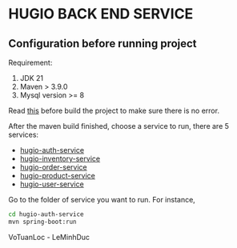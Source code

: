 # HUGIO BACK END SERVICE

## Configuration before running project

Requirement:
1. JDK 21
2. Maven > 3.9.0
3. Mysql version >= 8

Read [this](./common/proto-lib/NOTE.md) before build the project to make sure there is no error.

After the maven build finished, choose a service to run, there are 5 services:

- [hugio-auth-service](hugio-auth-service)
- [hugio-inventory-service](hugio-inventory-service)
- [hugio-order-service](hugio-order-service)
- [hugio-product-service](hugio-product-service)
- [hugio-user-service](hugio-user-service)

Go to the folder of service you want to run. For instance,

```bash
cd hugio-auth-service
mvn spring-boot:run
```

VoTuanLoc - LeMinhDuc
